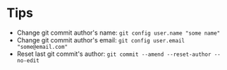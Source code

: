 # Tips
* Change git commit author's name: `git config user.name "some name"`
* Change git commit author's email: `git config user.email "some@email.com"`
* Reset last git commit's author: `git commit --amend --reset-author --no-edit`